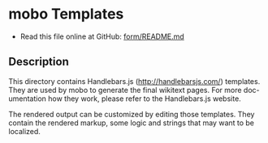 # mobo Templates
* Read this file online at GitHub: [form/README.md](https://github.com/Fannon/mobo/blob/master/examples/init/mobo_template/README.md)

## Description
This directory contains Handlebars.js (http://handlebarsjs.com/) templates. They are used by mobo to generate the final wikitext pages. For more doc-umentation how they work, please refer to the Handlebars.js website.

The rendered output can be customized by editing those templates. They contain the rendered markup, some logic and strings that may want to be localized.
